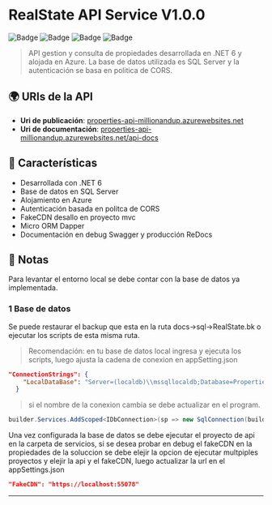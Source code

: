 # RealState API Service V1.0.0

![Badge](https://img.shields.io/badge/.NET-6-blue)
![Badge](https://img.shields.io/badge/Hosting-Azure-blueviolet)
![Badge](https://img.shields.io/badge/Database-SqlServer-orange)
![Badge](https://img.shields.io/badge/Authentication-cors-green)

>API gestion y consulta de propiedades desarrollada en .NET 6 y alojada en Azure. La base de datos utilizada es SQL Server y la autenticación se basa en politica de CORS.

## 🌍 URIs de la API

- **Uri de publicación**: [properties-api-millionandup.azurewebsites.net](https://properties-api-millionandup.azurewebsites.net)
- **Uri de documentación**: [properties-api-millionandup.azurewebsites.net/api-docs](https://properties-api-millionandup.azurewebsites.net/api-docs/)

## 💼 Características

- Desarrollada con .NET 6
- Base de datos en SQL Server
- Alojamiento en Azure
- Autenticación basada en politca de CORS
- FakeCDN desallo en proyecto mvc
- Micro ORM Dapper
- Documentación en debug Swagger y producción ReDocs

## 📄 Notas
Para levantar el entorno local se debe contar con la base de datos ya implementada.
### 1 Base de datos
Se puede restaurar el backup que esta en la ruta docs->sql->RealState.bk o ejecutar los scripts de esta misma ruta.
>Recomendación: en tu base de datos local ingresa y ejecuta los scripts, luego ajusta la cadena de conexion en appSetting.json
```json
"ConnectionStrings": {
    "LocalDataBase": "Server=(localdb)\\mssqllocaldb;Database=Properties;Trusted_Connection=True;"
  }
```
>si el nombre de la conexion cambia se debe actualizar en el program.
```c#
builder.Services.AddScoped<IDbConnection>(sp => new SqlConnection(builder.Configuration.GetConnectionString("LocalDataBase")));
```
Una vez configurada la base de datos se debe ejecutar el proyecto de api en la carpeta de servicios, si se desea probar en debug el fakeCDN en la propiedades de la soluccion se debe elejir la opcion de ejecutar multpiples proyectos y elejir la api y el fakeCDN, luego actualizar la url en el appSettings.json
```json
"FakeCDN": "https://localhost:55078"
```

---
